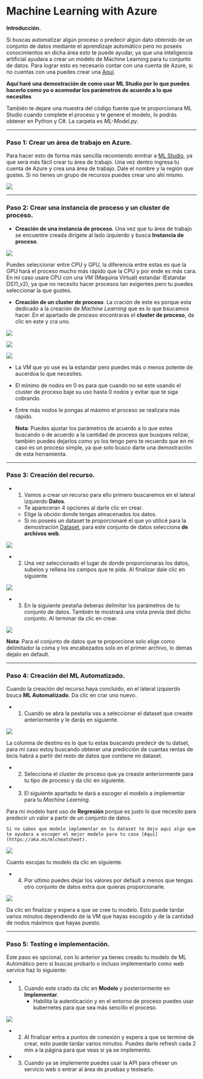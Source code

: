 # Machine Learning with Azure


**Introducción.**


Si buscas automatizar algún proceso o predecir algún dato obtenido de un conjunto de datos mediante el aprendizaje automático pero no poseés conocimientos en dicha área esto te puede ayudar, ya que una inteligencia artificial ayudara a crear un modelo de Machine Learning para tu conjunto de datos.
Para lograr esto es necesario contar con una cuenta de Azure, si no cuentas con una puedes crear una [Aquí](https://azure.microsoft.com/es-es/get-started/azure-portal/).

**Aquí haré una demostración de como usar ML Studio por lo que puedes hacerlo como yo o acomodar los parámetros de acuerdo a lo que necesites**

También te dejare una muestra del código fuente que te proporcionara ML Studio cuando complete el proceso y te genere el modelo, lo podrás obtener en Python y C#. La carpeta es *ML-Model.py*.


----------------------------------------------


### Paso 1: Crear un área de trabajo en Azure.

Para hacer esto de forma más sencilla recomiendo enntrar a [ML Studio](https://ml.azure.com/), ya que será más fácil crear tu área de trabajo.
Una vez dentro ingresa tu cuenta de Azure y crea una área de trabajo.
Dale el nombre y la región que gustes. Si no tienes un grupo de recursos puedes crear uno ahí mismo.

![](Pictures/Picture1.png)

------------------------------


### Paso 2: Crear una instancia de proceso y un cluster de proceso.

- **Creación de una instancia de proceso**.
Una vez que tu área de trabajo se encuentre creada dirígete al lado izquierdo y busca **Instancia de proceso**.

![](Pictures/Picture2.png)

Puedes seleccionar entre CPU y GPU, la diferencia entre estas es que la GPU hará el proceso mucho más rápido que la CPU y por ende es más cara.
En mi caso usare CPU con una VM (Maquina Virtual) estandar (Estandar DS11_v2), ya que no necesito hacer procesos tan exigentes pero tu puedes seleccionar la que gustes.


- **Creación de un cluster de proceso**.
La cración de este es porque esta dedicado a la creación de *Machine Learning* que es lo que bsucamos hacer.
En el apartado de proceso encontraras el **cluster de proceso**, da clic en este y cra uno.

![](Pictures/Picture3.png)

![](Pictures/Picture4.png)

![](Pictures/Picture5.png)

- La VM que yo use es la estandar pero puedes más o menos potente de aucerdoa lo que necesites.
- El mínimo de nodos en 0 es para que cuando no se este usando el cluster de proceso baje su uso hasta 0 nodos y evitar que te siga cobrando.
- Entre más nodos le pongas al máximo el proceso se realizara más rápido.

    **Nota**: Puedes ajustar los parámetros de acuerdo a lo que estes buscando o de acuerdo a la cantidad de proceso que busques relizar, también puedes dejarlos como yo los tengo pero te recuerdo que en mi caso es un proceso simple, ya que solo busco darte una demostración de esta herramienta.

------------------------------------------


### Paso 3: Creación del recurso.

- 1. Vamos a crear un recurso para ello primero buscaremos en el lateral izquierdo **Datos**.
    - Te apareceran 4 opciones al darle clic en crear.
    - Elige la obción donde tengas almacenados los datos.
    - Si no poseés un dataset te proporcionaré el que yo utilicé para la demostración [Dataset](https://aka.ms/bike-rentals), para este conjunto de datos selecciona **de archivos web**.

![](Pictures/Picture7.png)

- 2. Una vez seleccionado el lugar de donde proporcionaras los datos, subelos y rellena los campos que te pida. Al finalizar dale clic en siguiente.

![](Pictures/Picture8.png)

- 3. En la siguiente pestaña deberas delimitar los parámetros de tu conjunto de datos. También te mostrará una vista previa ded dicho conjunto. Al terminar da clic en crear.

![](Pictures/Picture9.png)

**Nota**: Para el conjunto de datos que te proporcione solo elige como delimitador la coma y los encabezados solo en el primer archivo, lo demas dejalo en default.

------------------------------------------


### Paso 4: Creación del ML Automatizado.

Cuando la creación del recurso haya concluido, en el lateral izquierdo bsuca **ML Automatizado**. Da clic en crar uno nuevo.

- 1. Cuando se abra la pestaña vas a seleccionar el dataset que creaste anteriormente y le darás en siguiente.

![](Pictures/Picture10.png)

La columna de destino es lo que tu estas buscando predecir de tu datset, para mi caso estoy buscando obtener una predicción de cuantas rentas de bicis habrá a partir del resto de datos que contiene mi dataset.

- 2. Selecciona el cluster de proceso que ya creaste anteriormente para tu tipo de proceso y da clic en siguiente.

- 3. El siguiente apartado te dará a escoger el modelo a implementar para tu *Machine Learning*.

Para mi modelo haré uso de **Regresión** porque es justo lo que necesito para predecir un valor a partir de un conjunto de datos.

    Si no sabes que modelo implementar en tu dataset te dejo aquí algo que te ayudara a escoger el mejor modelo para tu caso [Aquí](https://aka.ms/mlcheatsheet).

![](Pictures/Picture11.png)

Cuanto escojas tu modelo da clic en siguiente.

- 4. Por ultimo puedes dejar los valores por default a menos que tengas otro conjunto de datos extra que quieras proporcionarle.

![](Pictures/Picture12.png)

Da clic en finalizar y espera a que se cree tu modelo. Esto puede tardar varios minutos dependiendo de la VM que hayas escogído y de la cantidad de nodos máximos que hayas puesto.

------------------------------------


### Paso 5: Testing e implementación.

Este paso es opcional, con lo anterior ya tienes creado tu modelo de ML Automático pero si buscas probarlo o incluso implementarlo como web service haz lo siguiente:

- 1. Cuando este crado da clic en **Modelo** y posteriormente en **Implementar**.
        - Habilita la autenticación y en el entorno de proceso puedes usar kubernetes para que sea más sencillo el proceso.

![](Pictures/Picture13.png)

- 2. Al finalizar entra a puntos de conexión y espera a que se termine de crear, esto puede tardar varios minutos. Puedes darle refresh cada 2 min a la página para que veas si ya se implemento.

- 3. Cuando ya se implemente puedes usar la API para ofreser un servicio web o entrar al área de pruebas y testearlo.






